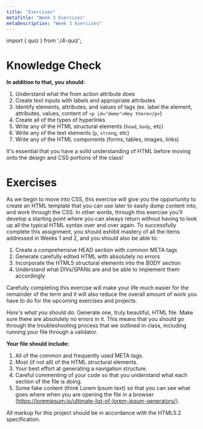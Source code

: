 ```yaml
---
title: "Exercises"
metaTitle: "Week 3 Exercises"
metaDescription: "Week 3 Exercises"
---
```

import { quiz } from './4-quiz';

# Knowledge Check
<Quiz quiz={quiz} shuffle={true} />

**In addition to that, you should:**
1. Understand what the from action attribute does
1. Create text inputs with labels and appropriate attributes
1. Identify elements, attributes, and values of tags (ex. label the element, attributes, values, content of `<p id="demo">Hey there</p>`)
1. Create all of the types of hyperlinks
1. Write any of the HTML structural elements (`head`, `body`, etc)
1. Write any of the text elements (`p`, `strong`, etc)
1. Write any of the HTML components (forms, tables, images, links)

It's essential that you have a solid understanding of HTML before moving onto the design and CSS portions of the class!

# Exercises
As we begin to move into CSS, this exercise will give you the opportunity to create an HTML template that you can use later to easily dump content into, and work through the CSS. In other words, through this exercise you’ll develop a starting point where you can always return without having to look up all the typical HTML syntax over and over again. To successfully complete this assignment, you should exhibit mastery of all the items addressed in Weeks 1 and 2, and you should also be able to:
1. Create a comprehensive HEAD section with common META tags
1. Generate carefully edited HTML with absolutely no errors
1. Incorporate the HTML5 structural elements into the BODY section
1. Understand what DIVs/SPANs are and be able to implement them accordingly

Carefully completing this exercise will make your life much easier for the remainder of the term and it will also reduce the overall amount of work you have to do for the upcoming exercises and projects.

*Here's what you should do:*
Generate one, truly beautiful, HTML file. Make sure there are absolutely no errors in it. This means that you should go through the troubleshooting process that we outlined in class, including running your file through a validator.

**Your file should include:**
1. All of the common and frequently used META tags.
1. Most (if not all) of the HTML structural elements.
1. Your best effort at generating a navigation structure.
1. Careful commenting of your code so that you understand what each section of the file is doing.
1. Some fake content (think Lorem Ipsum text) so that you can see what goes where when you are opening the file in a browser (https://loremipsum.io/ultimate-list-of-lorem-ipsum-generators/).

All markup for this project should be in accordance with the HTML5.2 specification.